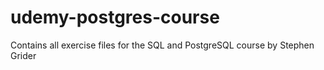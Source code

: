 # udemy-postgres-course
Contains all exercise files for the SQL and PostgreSQL course by Stephen Grider
